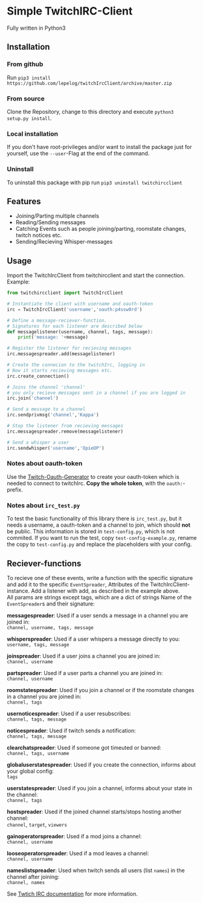 # Simple TwitchIRC-Client
Fully written in Python3

## Installation
### From github
Run `pip3 install https://github.com/lepelog/twitchIrcClient/archive/master.zip`

### From source
Clone the Repository, change to this directory and execute `python3 setup.py install`.

### Local installation
If you don't have root-privileges and/or want to install the package just for yourself, use the `--user`-Flag at the end of the command.

### Uninstall
To uninstall this package with pip run `pip3 uninstall twitchircclient`

## Features
- Joining/Parting multiple channels
- Reading/Sending messages
- Catching Events such as people joining/parting, roomstate changes, twitch notices etc.
- Sending/Recieving Whisper-messages

## Usage
Import the TwitchIrcClient from twitchircclient and start the connection. Example:
```python
from twitchircclient import TwitchIrcClient

# Instantiate the client with username and oauth-token
irc = TwitchIrcClient('username','oauth:p4ssw0rd')

# Define a message-reciever-function.
# Signatures for each listener are described below
def messagelistener(username, channel, tags, message):
    print('message: '+message)

# Register the listener for recieving messages
irc.messagespreader.add(messagelistener)

# Create the connecion to the twitchIrc, logging in
# Now it starts recieving messages etc.
irc.create_connection()

# Joins the channel 'channel'
# you only recieve messages sent in a channel if you are logged in
irc.join('channel')

# Send a message to a channel
irc.sendprivmsg('channel','Kappa')

# Stop the listener from recieving messages
irc.messagespreader.remove(messagelistener)

# Send a whisper a user
irc.sendwhisper('username','OpieOP')
```

### Notes about oauth-token
Use the [Twitch-Oauth-Generator](https://twitchapps.com/tmi/) to create your oauth-token which is needed to connect to twitchIrc. **Copy the whole token**, with the `oauth:`-prefix.

### Notes about `irc_test.py`
To test the basic functionality of this library there is `irc_test.py`, but it needs a username, a oauth-token and a channel to join, which should **not** be public. This information is stored in `test-config.py`, which is not commited. If you want to run the test, copy `test-config-example.py`, rename the copy to `test-config.py` and replace the placeholders with your config.

## Reciever-functions
To recieve one of these events, write a function with the specific signature and add it to the specific `EventSpreader`, Attributes of the TwitchIrcClient-instance. Add a listener with add, as described in the example above.  
All params are strings except tags, which are a dict of strings
Name of the `EventSpreader`s and their signature:

**messagespreader**: Used if a user sends a message in a channel you are joined in:  
`channel, username, tags, message`

**whisperspreader**: Used if a user whispers a message directly to you:  
`username, tags, message`

**joinspreader**: Used if a user joins a channel you are joined in:  
`channel, username`

**partspreader**: Used if a user parts a channel you are joined in:  
`channel, username`

**roomstatespreader**: Used if you join a channel or if the roomstate changes in a channel you are joined in:  
`channel, tags`

**usernoticespreader**: Used if  a user resubscribes:  
`channel, tags, message`

**noticespreader**: Used if twitch sends a notification:  
`channel, tags, message`

**clearchatspreader**: Used if someone got timeuted or banned:  
`channel, tags, username`

**globaluserstatespreader**: Used if you create the connection, informs about your global config:  
`tags`

**userstatespreader**: Used if you join a channel, informs about your state in the channel:    
`channel, tags`

**hostspreader**: Used if the joined channel starts/stops hosting another channel:  
`channel`, `target`, `viewers`

**gainoperatorspreader**: Used if a mod joins a channel:  
`channel, username`

**looseoperatorspreader**: Used if a mod leaves a channel:  
`channel, username`

**nameslistspreader**: Used when twitch sends all users (list `names`) in the channel after joining:  
`channel, names`

See [Twtich IRC documentation](https://github.com/justintv/Twitch-API/blob/master/IRC.md) for more information.